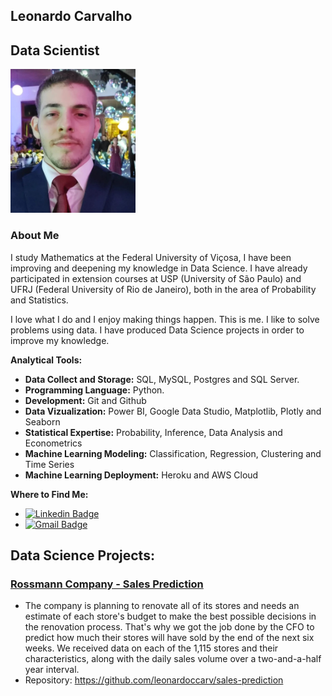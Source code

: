 
## Leonardo Carvalho 

## Data Scientist

<p align='center'>
<div class="cat">
    <img src="picture.jpeg" width=200px/>
</div>
</p>

### About Me
I study Mathematics at the Federal University of Viçosa, I have been improving and deepening my knowledge in Data Science. I have already participated in extension courses at USP (University of São Paulo) and UFRJ (Federal University of Rio de Janeiro), both in the area of Probability and Statistics.

I love what I do and I enjoy making things happen. This is me. I like to solve problems using data. I have produced Data Science projects in order to improve my knowledge.


**Analytical Tools:**

* **Data Collect and Storage:** SQL, MySQL, Postgres and SQL Server.
* **Programming Language:** Python.
* **Development:** Git and Github
* **Data Vizualization:** Power BI, Google Data Studio, Matplotlib, Plotly and Seaborn
* **Statistical Expertise:** Probability, Inference, Data Analysis and Econometrics
* **Machine Learning Modeling:** Classification, Regression, Clustering and Time Series
* **Machine Learning Deployment:** Heroku and AWS Cloud
    
**Where to Find Me:**

* [![Linkedin Badge](https://img.shields.io/badge/-Linkedin-blue?style=flat-square&logo=Linkedin&logoColor=white&link=https://www.linkedin.com/in/leonardo-carvalho-a05408201/)](https://www.linkedin.com/in/leonardo-carvalho-a05408201/)
* [![Gmail Badge](https://img.shields.io/badge/-leofacebook17@gmail.com-c14438?style=flat-square&logo=Gmail&logoColor=white&link=mailto:leofacebook17@gmail.com)](mailto:leofacebook17@gmail.com)




## Data Science Projects:

### [Rossmann Company - Sales Prediction](https://github.com/leonardoccarv/sales-prediction)
  * The company is planning to renovate all of its stores and needs an estimate of each store's budget to make the best possible decisions in the renovation process. That's why we got the job done by the CFO to predict how much their stores will have sold by the end of the next six weeks. We received data on each of the 1,115 stores and their characteristics, along with the daily sales volume over a two-and-a-half year interval.
  * Repository: https://github.com/leonardoccarv/sales-prediction

